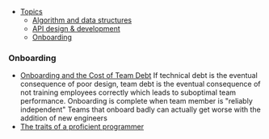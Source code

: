   - [Topics](#topics)
    - [Algorithm and data structures](#algorithm-and-data-structures)
    - [API design & development](#api-design--development)
    - [Onboarding](#Onboarding)
   
### Onboarding

- [Onboarding and the Cost of Team Debt](https://www.kateheddleston.com/blog/onboarding-and-the-cost-of-team-debt)
If technical debt is the eventual consequence of poor design, team debt is the eventual consequence of not training employees correctly which leads to suboptimal team performance.
Onboarding is complete when team member is "reliably independent"
Teams that onboard badly can actually get worse with the addition of new engineers
- [The traits of a proficient programmer](https://www.oreilly.com/ideas/the-traits-of-a-proficient-programmer)
